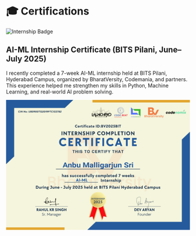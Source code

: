 # 🎓 Certifications

![Internship Badge](https://img.shields.io/badge/Internship-BITS%20Pilani%20AI--ML-blue?style=for-the-badge&logo=ai)

## AI-ML Internship Certificate (BITS Pilani, June–July 2025)

I recently completed a 7-week AI-ML internship held at BITS Pilani, Hyderabad Campus, organized by BharatVersity, Codemania, and partners.  
This experience helped me strengthen my skills in Python, Machine Learning, and real-world AI problem solving.

![AI-ML Certificate](https://github.com/Anbu-Malligarjun-Sri/Certifications/blob/main/AI-ML_Anbu%20Malligarjun%20Sri%20(1).jpg?raw=true)
